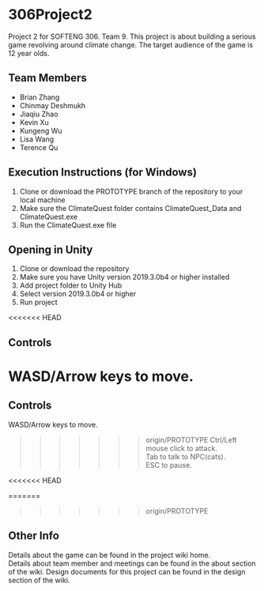 # 306Project2
Project 2 for SOFTENG 306. Team 9. This project is about building a serious game revolving around climate change. The target audience of the game is 12 year olds.

## Team Members
- Brian Zhang
- Chinmay Deshmukh
- Jiaqiu Zhao
- Kevin Xu
- Kungeng Wu
- Lisa Wang
- Terence Qu

## Execution Instructions (for Windows)
1. Clone or download the PROTOTYPE branch of the repository to your local machine
2. Make sure the ClimateQuest folder contains ClimateQuest_Data and ClimateQuest.exe
3. Run the ClimateQuest.exe file

## Opening in Unity
1. Clone or download the repository
2. Make sure you have Unity version 2019.3.0b4 or higher installed
3. Add project folder to Unity Hub
4. Select version 2019.3.0b4 or higher
5. Run project

<<<<<<< HEAD
## Controls 
WASD/Arrow keys to move. 
=======
## Controls
WASD/Arrow keys to move.  
>>>>>>> origin/PROTOTYPE
Ctrl/Left mouse click to attack.  
Tab to talk to NPC(cats).  
ESC to pause.  

<<<<<<< HEAD

=======
>>>>>>> origin/PROTOTYPE
## Other Info
Details about the game can be found in the project wiki home.  
Details about team member and meetings can be found in the about section of the wiki.
Design documents for this project can be found in the design section of the wiki.
